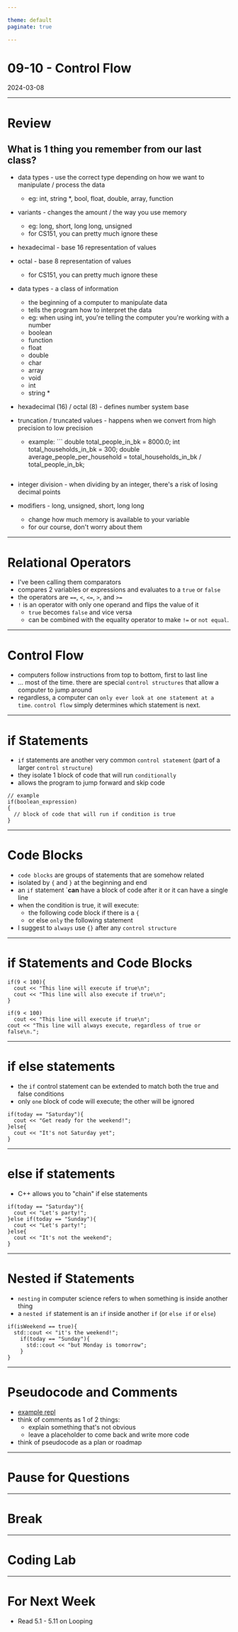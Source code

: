 ```yaml
---

theme: default
paginate: true

---
```


# 09-10 - Control Flow
2024-03-08

---

# Review
## What is 1 thing you remember from our last class?

- data types - use the correct type depending on how we want to manipulate / process the data
  - eg: int, string *, bool, float, double, array, function
- variants - changes the amount / the way you use memory
  - eg: long, short, long long, unsigned
  - for CS151, you can pretty much ignore these
- hexadecimal - base 16 representation of values
- octal - base 8 representation of values
  - for CS151, you can pretty much ignore these
- data types - a class of information
  - the beginning of a computer to manipulate data
  - tells the program how to interpret the data
  - eg: when using int, you're telling the computer you're working with a number
  - boolean
  - function
  - float
  - double
  - char
  - array
  - void
  - int
  - string *
- hexadecimal (16) / octal (8) - defines number system base
- truncation / truncated values - happens when we convert from high precision to low precision
  - example: ```
	double total_people_in_bk = 8000.0;
	int total_households_in_bk = 300;
	double average_people_per_household = total_households_in_bk / total_people_in_bk;
  ```
- integer division - when dividing by an integer, there's a risk of losing decimal points

- modifiers - long, unsigned, short, long long
  - change how much memory is available to your variable
  - for our course, don't worry about them


---

# Relational Operators

- I've been calling them comparators
- compares 2 variables or expressions and evaluates to a `true` or `false`
- the operators are `==`, `<`, `<=`, `>`, and `>=`
- `!` is an operator with only one operand and flips the value of it
  - `true` becomes `false` and vice versa
  - can be combined with the equality operator to make `!=` or `not equal`.

---

# Control Flow

- computers follow instructions from top to bottom, first to last line
- ... most of the time. there are special `control structures` that allow a computer to jump around
- regardless, a computer can `only ever look at one statement at a time`. `control flow` simply determines which statement is next.

---

# if Statements

- `if` statements are another very common `control statement` (part of a larger `control structure`)
- they isolate 1 block of code that will run `conditionally`
- allows the program to jump forward and skip code

```
// example
if(boolean_expression)
{
  // block of code that will run if condition is true
}
```

---

# Code Blocks

- `code blocks` are groups of statements that are somehow related
- isolated by `{` and `}` at the beginning and end
- an `if` statement `**can** have a block of code after it or it can have a single line
- when the condition is true, it will execute:
  - the following code block if there is a `{`
  - or else `only` the following statement
- I suggest to `always` use `{}` after any `control structure`

---

# if Statements and Code Blocks

```
if(9 < 100){
  cout << "This line will execute if true\n";
  cout << "This line will also execute if true\n";
}

if(9 < 100)
  cout << "This line will execute if true\n";
cout << "This line will always execute, regardless of true or false\n.";
```

---

# if else statements

- the `if` control statement can be extended to match both the true and false conditions
- only `one` block of code will execute; the other will be ignored

```
if(today == "Saturday"){
  cout << "Get ready for the weekend!";
}else{
  cout << "It's not Saturday yet";
}
```

---

# else if statements

- C++ allows you to "chain" if else statements
```
if(today == "Saturday"){
  cout << "Let's party!";
}else if(today == "Sunday"){
  cout << "Let's party!";
}else{
  cout << "It's not the weekend";
}
```

---

# Nested if Statements

- `nesting` in computer science refers to when something is inside another thing
- a `nested if` statement is an `if` inside another `if` (or `else if` or `else`)

```
if(isWeekend == true){
  std::cout << "it's the weekend!";
    if(today == "Sunday"){
      std::cout << "but Monday is tomorrow";
    }
}

```
---

# Pseudocode and Comments

- [example repl](https://replit.com/@jonchin/Psuedocode-Example)
- think of comments as 1 of 2 things:
  - explain something that's not obvious
  - leave a placeholder to come back and write more code
- think of pseudocode as a plan or roadmap

---

# Pause for Questions

---

# Break

---

# Coding Lab

---

# For Next Week

- Read 5.1 - 5.11 on Looping
